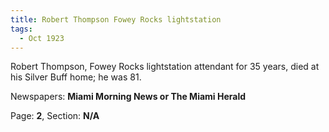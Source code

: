 ```yaml
---  
title: Robert Thompson Fowey Rocks lightstation  
tags:  
  - Oct 1923  
---  
```

  
Robert Thompson, Fowey Rocks lightstation attendant for 35 years, died at his Silver Buff home; he was 81.  
  
Newspapers: **Miami Morning News or The Miami Herald**  
  
Page: **2**, Section: **N/A** 
